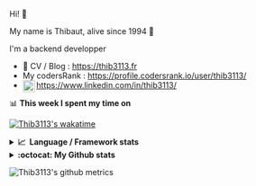 Hi! 👋

My name is Thibaut, alive since 1994 🍷

I'm a backend developper

-   📝 CV / Blog : https://thib3113.fr
-   My codersRank : https://profile.codersrank.io/user/thib3113/
-   <a href="https://www.linkedin.com/in/thib3113/"><img align="left" alt="Thib3113's Linkedin" width="21px" src="https://img.icons8.com/color/48/linkedin.png" /></a> https://www.linkedin.com/in/thib3113/

📊 **This week I spent my time on**

[![Thib3113's wakatime](https://github-readme-stats.vercel.app/api/wakatime?username=thib3113&layout=default&theme=dracula&langs_count=6&hide_title=true&hide_border=true)](https://wakatime.com/@thib3113)

<details>
  <summary><b>📈&nbsp;&nbsp;Language&nbsp;/&nbsp;Framework stats</b></summary>
  <br/>  
  <a href='https://profile.codersrank.io/user/thib3113/'>
  <img src='http://cr-skills-chart-widget.azurewebsites.net/api/api?username=thib3113&padding=30&skills=php,batchfile,javascript,less,mysql,reactjs,scss,shell,typescript,vue'>
  </a>
</details>

<details>
  <summary><b>:octocat: My Github stats</b></summary>
  <br/>  
  
  <img src="https://github-readme-stats.vercel.app/api?username=thib3113&theme=dracula&show_icons=true&" alt="Thib3113's GitHub stats" />

<!--START_SECTION:activity-->

1. 🗣 Commented on [#354](https://github.com/moleculerjs/moleculer-db/pull/354#issuecomment-1733637678) in [moleculerjs/moleculer-db](https://github.com/moleculerjs/moleculer-db)
2. 🗣 Commented on [#166](https://github.com/beaugunderson/ip-address/issues/166#issuecomment-1733419285) in [beaugunderson/ip-address](https://github.com/beaugunderson/ip-address)
3. 🗣 Commented on [#354](https://github.com/moleculerjs/moleculer-db/pull/354#issuecomment-1733335547) in [moleculerjs/moleculer-db](https://github.com/moleculerjs/moleculer-db)
4. 🗣 Commented on [#646](https://github.com/thib3113/unifi-client/issues/646#issuecomment-1732645639) in [thib3113/unifi-client](https://github.com/thib3113/unifi-client)
5. 🗣 Commented on [#646](https://github.com/thib3113/unifi-client/issues/646#issuecomment-1732584813) in [thib3113/unifi-client](https://github.com/thib3113/unifi-client)
 <!--END_SECTION:activity-->

</details>

![Thib3113's github metrics](https://gist.githubusercontent.com/thib3113/83a96e16f8bca103f1b0e376186c66ec/raw/github-metrics.svg)
